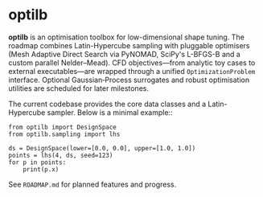 # optilb

**optilb** is an optimisation toolbox for low-dimensional shape tuning.  The
roadmap combines Latin-Hypercube sampling with pluggable optimisers (Mesh
Adaptive Direct Search via PyNOMAD, SciPy's L-BFGS-B and a custom parallel
Nelder–Mead).  CFD objectives—from analytic toy cases to external executables—are
wrapped through a unified `OptimizationProblem` interface.  Optional
Gaussian‑Process surrogates and robust optimisation utilities are scheduled for
later milestones.

The current codebase provides the core data classes and a Latin-Hypercube
sampler.  Below is a minimal example::

    from optilb import DesignSpace
    from optilb.sampling import lhs

    ds = DesignSpace(lower=[0.0, 0.0], upper=[1.0, 1.0])
    points = lhs(4, ds, seed=123)
    for p in points:
        print(p.x)

See `ROADMAP.md` for planned features and progress.
